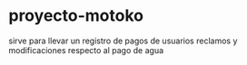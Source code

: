 # proyecto-motoko
sirve para llevar un registro de pagos de usuarios reclamos y modificaciones respecto al pago de agua 
